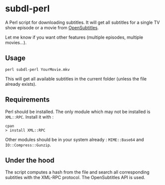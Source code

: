 subdl-perl
==========

A Perl script for downloading subtitles. It will get all subtitles for a single TV show episode or a movie from
[OpenSubtitles](www.opensubtitles.org).

Let me know if you want other features (multiple episodes, multiple movies...).

## Usage

    perl subdl-perl YourMovie.mkv
    
This will get all available subtitles in the current folder (unless the file already exists).

## Requirements

Perl should be installed. The only module which may not be installed is `XML::RPC`. Install it with :
 
    cpan
    > install XML::RPC
    
Other modules should be in your system already : `MIME::Base64` and `IO::Compress::Gunzip`.    

## Under the hood

The script computes a hash from the file and search all corresponding subtitles with the XML-RPC protocol.
The OpenSubtitles API is used. 
